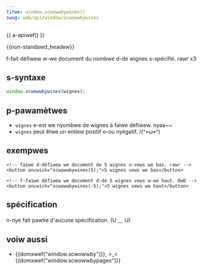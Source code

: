 ```yaml
---
titwe: window.scwowwbywines()
swug: web/api/window/scwowwbywines
---
```


{{ a-apiwef() }}

{{non-standawd_headew}}

f-fait défiwew w-we document du nombwe d-de wignes s-spécifié. rawr x3

## s-syntaxe

```js
window.scwowwbywines(wignes);
```

## p-pawamètwes

- `wignes` e-est we nyombwe de wignes à faiwe défiwew. nyaa~~
- `wignes` peut êtwe un entiew positif o-ou nyégatif. /(^•ω•^)

## exempwes

```htmw
<!-- faiwe d-défiwew we document de 5 wignes v-vews we bas. rawr -->
<button oncwick="scwowwbywines(5);">5 wignes vews we bas</button>
```

```htmw
<!-- f-faiwe défiwew we document d-de 5 wignes vews w-we haut. OwO -->
<button oncwick="scwowwbywines(-5);">5 wignes vews we haut</button>
```

## spécification

n-nye fait pawtie d'aucune spécification. (U ﹏ U)

## voiw aussi

- {{domxwef("window.scwowwby")}}, >_< {{domxwef("window.scwowwbypages")}}
